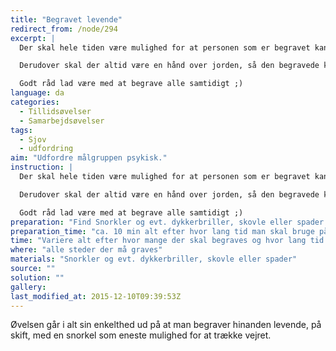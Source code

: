```yaml
---
title: "Begravet levende"
redirect_from: /node/294
excerpt: |
  Der skal hele tiden være mulighed for at personen som er begravet kan trække vejret gennem snorklen, hold snorklen fri for jord.

  Derudover skal der altid være en hånd over jorden, så den begravede kan give signal til om han/hun skal op. Vær opmærksom på den nedgravede persons signaler, snak med ham/hende for at personen ikke går i panik.

  Godt råd lad være med at begrave alle samtidigt ;)
language: da
categories: 
  - Tillidsøvelser
  - Samarbejdsøvelser
tags: 
  - Sjov
  - udfordring
aim: "Udfordre målgruppen psykisk."
instruction: |
  Der skal hele tiden være mulighed for at personen som er begravet kan trække vejret gennem snorklen, hold snorklen fri for jord.

  Derudover skal der altid være en hånd over jorden, så den begravede kan give signal til om han/hun skal op. Vær opmærksom på den nedgravede persons signaler, snak med ham/hende for at personen ikke går i panik.

  Godt råd lad være med at begrave alle samtidigt ;)
preparation: "Find Snorkler og evt. dykkerbriller, skovle eller spader og sted der må graves"
preparation_time: "ca. 10 min alt efter hvor lang tid man skal bruge på at finde materialerne"
time: "Variere alt efter hvor mange der skal begraves og hvor lang tid hver person kan blive liggende"
where: "alle steder der må graves"
materials: "Snorkler og evt. dykkerbriller, skovle eller spader"
source: ""
solution: ""
gallery:
last_modified_at: 2015-12-10T09:39:53Z
---
```

Øvelsen går i alt sin enkelthed ud på at man begraver hinanden levende, på skift, med en snorkel som eneste mulighed for at trække vejret.
